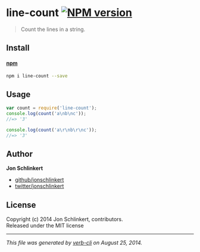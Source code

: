 # line-count [![NPM version](https://badge.fury.io/js/line-count.png)](http://badge.fury.io/js/line-count)

> Count the lines in a string.

## Install
#### [npm](npmjs.org)

```bash
npm i line-count --save
```

## Usage

```js
var count = require('line-count');
console.log(count('a\nb\nc'));
//=> '3'

console.log(count('a\r\nb\r\nc'));
//=> '3'
```

## Author

**Jon Schlinkert**
 
+ [github/jonschlinkert](https://github.com/jonschlinkert)
+ [twitter/jonschlinkert](http://twitter.com/jonschlinkert) 

## License
Copyright (c) 2014 Jon Schlinkert, contributors.  
Released under the MIT license

***

_This file was generated by [verb-cli](https://github.com/assemble/verb-cli) on August 25, 2014._